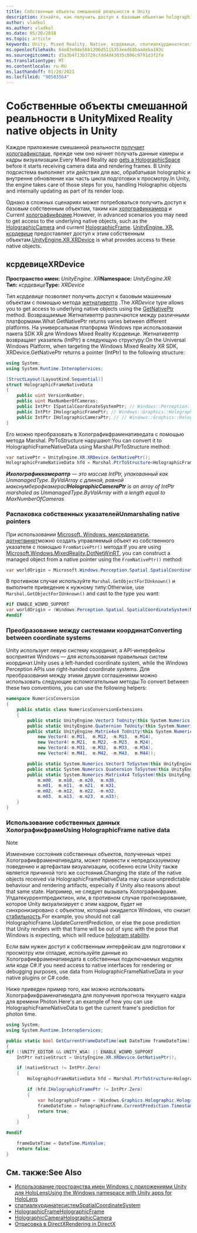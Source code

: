 ```yaml
---
title: Собственные объекты смешанной реальности в Unity
description: Узнайте, как получить доступ к базовым объектам holographic в Unity с помощью пространства имен XR.
author: vladkol
ms.author: vladkol
ms.date: 05/20/2018
ms.topic: article
keywords: Unity, Mixed Reality, Native, ксрдевице, спатиалкурдинатесистем, холографикфраме, холографиккамера, испатиалкурдинатесистем, iholographicframe, iholographiccamera, getnativeptr, гарнитура смешанной реальности, гарнитура Windows Mixed Reality, гарнитура виртуальной реальности
ms.openlocfilehash: 64e83e04e56b1296d5115353eed68baadeba193c
ms.sourcegitcommit: d3a3b4f13b3728cfdd4d43035c806c0791d3f2fe
ms.translationtype: MT
ms.contentlocale: ru-RU
ms.lasthandoff: 01/20/2021
ms.locfileid: "98583564"
---
```

# <a name="mixed-reality-native-objects-in-unity"></a><span data-ttu-id="5f749-104">Собственные объекты смешанной реальности в Unity</span><span class="sxs-lookup"><span data-stu-id="5f749-104">Mixed Reality native objects in Unity</span></span>

<span data-ttu-id="5f749-105">Каждое приложение смешанной реальности [получает холографикспаце,](../native/getting-a-holographicspace.md) прежде чем оно начнет получать данные камеры и кадры визуализации.</span><span class="sxs-lookup"><span data-stu-id="5f749-105">Every Mixed Reality app [gets a HolographicSpace](../native/getting-a-holographicspace.md) before it starts receiving camera data and rendering frames.</span></span> <span data-ttu-id="5f749-106">В Unity подсистема выполняет эти действия для вас, обрабатывая holographic и внутренне обновление как часть цикла подготовки к просмотру.</span><span class="sxs-lookup"><span data-stu-id="5f749-106">In Unity, the engine takes care of those steps for you, handling Holographic objects and internally updating as part of its render loop.</span></span>

<span data-ttu-id="5f749-107">Однако в сложных сценариях может потребоваться получить доступ к базовым собственным объектам, таким как <a href="/uwp/api/windows.graphics.holographic.holographiccamera" target="_blank">холографиккамера</a> и Current <a href="/uwp/api/windows.graphics.holographic.holographicframe" target="_blank">холографикфраме</a>.</span><span class="sxs-lookup"><span data-stu-id="5f749-107">However, in advanced scenarios you may need to get access to the underlying native objects, such as the <a href="/uwp/api/windows.graphics.holographic.holographiccamera" target="_blank">HolographicCamera</a> and current <a href="/uwp/api/windows.graphics.holographic.holographicframe" target="_blank">HolographicFrame</a>.</span></span> <span data-ttu-id="5f749-108"><a href="https://docs.unity3d.com/ScriptReference/XR.XRDevice.html" target="_blank">UnityEngine. XR. ксрдевице</a> предоставляет доступ к этим собственным объектам.</span><span class="sxs-lookup"><span data-stu-id="5f749-108"><a href="https://docs.unity3d.com/ScriptReference/XR.XRDevice.html" target="_blank">UnityEngine.XR.XRDevice</a> is what provides access to these native objects.</span></span>

## <a name="xrdevice"></a><span data-ttu-id="5f749-109">ксрдевице</span><span class="sxs-lookup"><span data-stu-id="5f749-109">XRDevice</span></span> 

<span data-ttu-id="5f749-110">**Пространство имен:** *UnityEngine. XR*</span><span class="sxs-lookup"><span data-stu-id="5f749-110">**Namespace:** *UnityEngine.XR*</span></span><br>
<span data-ttu-id="5f749-111">**Тип:** *ксрдевице*</span><span class="sxs-lookup"><span data-stu-id="5f749-111">**Type:** *XRDevice*</span></span>

<span data-ttu-id="5f749-112">Тип *ксрдевице* позволяет получить доступ к базовым машинным объектам с помощью метода <a href="https://docs.unity3d.com/ScriptReference/XR.XRDevice.GetNativePtr.html" target="_blank">жетнативептр</a> .</span><span class="sxs-lookup"><span data-stu-id="5f749-112">The *XRDevice* type allows you to get access to underlying native objects using the <a href="https://docs.unity3d.com/ScriptReference/XR.XRDevice.GetNativePtr.html" target="_blank">GetNativePtr</a> method.</span></span> <span data-ttu-id="5f749-113">Возвращаемые Жетнативептр различаются между различными платформами.</span><span class="sxs-lookup"><span data-stu-id="5f749-113">What GetNativePtr returns varies between different platforms.</span></span> <span data-ttu-id="5f749-114">На универсальная платформа Windows при использовании пакета SDK XR для Windows Mixed Reality Ксрдевице. Жетнативептр возвращает указатель (IntPtr) в следующую структуру:</span><span class="sxs-lookup"><span data-stu-id="5f749-114">On the Universal Windows Platform, when targeting the Windows Mixed Reality XR SDK, XRDevice.GetNativePtr returns a pointer (IntPtr) to the following structure:</span></span> 

```cs
using System;
using System.Runtime.InteropServices;

[StructLayout(LayoutKind.Sequential)]
struct HolographicFrameNativeData
{
    public uint VersionNumber;
    public uint MaxNumberOfCameras;
    public IntPtr ISpatialCoordinateSystemPtr; // Windows::Perception::Spatial::ISpatialCoordinateSystem
    public IntPtr IHolographicFramePtr; // Windows::Graphics::Holographic::IHolographicFrame 
    public IntPtr IHolographicCameraPtr; // // Windows::Graphics::Holographic::IHolographicCamera
}
```
<span data-ttu-id="5f749-115">Его можно преобразовать в Холографикфраменативедата с помощью метода Marshal. PtrToStructure нарушают:</span><span class="sxs-lookup"><span data-stu-id="5f749-115">You can convert it to HolographicFrameNativeData using Marshal.PtrToStructure method:</span></span>
```cs
var nativePtr = UnityEngine.XR.XRDevice.GetNativePtr();
HolographicFrameNativeData hfd = Marshal.PtrToStructure<HolographicFrameNativeData>(nativePtr);
```
<span data-ttu-id="5f749-116">***Ихолографиккамераптр** — это массив IntPtr, упакованный как UnmanagedType. ByValArray с длиной, равной макснумберофкамерас*</span><span class="sxs-lookup"><span data-stu-id="5f749-116">***IHolographicCameraPtr** is an array of IntPtr marshaled as UnmanagedType.ByValArray with a length equal to MaxNumberOfCameras*</span></span> 

### <a name="unmarshaling-native-pointers"></a><span data-ttu-id="5f749-117">Распаковка собственных указателей</span><span class="sxs-lookup"><span data-stu-id="5f749-117">Unmarshaling native pointers</span></span>

<span data-ttu-id="5f749-118">При использовании [Microsoft. Windows. микседреалити. дотнетвинрт](https://www.nuget.org/packages/Microsoft.Windows.MixedReality.DotNetWinRT)можно создать управляемый объект из собственного указателя с помощью `FromNativePtr()` метода:</span><span class="sxs-lookup"><span data-stu-id="5f749-118">If you are using [Microsoft.Windows.MixedReality.DotNetWinRT](https://www.nuget.org/packages/Microsoft.Windows.MixedReality.DotNetWinRT), you can construct a managed object from a native pointer using the `FromNativePtr()` method:</span></span>

```cs
var worldOrigin = Microsoft.Windows.Perception.Spatial.SpatialCoordinateSystem.FromNativePtr(hfd.ISpatialCoordinateSystemPtr);
```

<span data-ttu-id="5f749-119">В противном случае используйте `Marshal.GetObjectForIUnknown()` и выполните приведение к нужному типу:</span><span class="sxs-lookup"><span data-stu-id="5f749-119">Otherwise, use `Marshal.GetObjectForIUnknown()` and cast to the type you want:</span></span>

```cs
#if ENABLE_WINMD_SUPPORT
var worldOrigin = (Windows.Perception.Spatial.SpatialCoordinateSystem)Marshal.GetObjectForIUnknown(hfd.ISpatialCoordinateSystemPtr);
#endif
```

### <a name="converting-between-coordinate-systems"></a><span data-ttu-id="5f749-120">Преобразование между системами координат</span><span class="sxs-lookup"><span data-stu-id="5f749-120">Converting between coordinate systems</span></span>

<span data-ttu-id="5f749-121">Unity использует левую систему координат, а API-интерфейсы восприятия Windows — для использования правильных систем координат.</span><span class="sxs-lookup"><span data-stu-id="5f749-121">Unity uses a left-handed coordinate system, while the Windows Perception APIs use right-handed coordinate systems.</span></span> <span data-ttu-id="5f749-122">Для преобразования между этими двумя соглашениями можно использовать следующие вспомогательные методы:</span><span class="sxs-lookup"><span data-stu-id="5f749-122">To convert between these two conventions, you can use the following helpers:</span></span>

```cs
namespace NumericsConversion
{
    public static class NumericsConversionExtensions
    {
        public static UnityEngine.Vector3 ToUnity(this System.Numerics.Vector3 v) => new UnityEngine.Vector3(v.X, v.Y, -v.Z);
        public static UnityEngine.Quaternion ToUnity(this System.Numerics.Quaternion q) => new UnityEngine.Quaternion(-q.X, -q.Y, q.Z, q.W);
        public static UnityEngine.Matrix4x4 ToUnity(this System.Numerics.Matrix4x4 m) => new UnityEngine.Matrix4x4(
            new Vector4( m.M11,  m.M12, -m.M13,  m.M14),
            new Vector4( m.M21,  m.M22, -m.M23,  m.M24),
            new Vector4(-m.M31, -m.M32,  m.M33, -m.M34),
            new Vector4( m.M41,  m.M42, -m.M43,  m.M44));

        public static System.Numerics.Vector3 ToSystem(this UnityEngine.Vector3 v) => new System.Numerics.Vector3(v.x, v.y, -v.z);
        public static System.Numerics.Quaternion ToSystem(this UnityEngine.Quaternion q) => new System.Numerics.Quaternion(-q.x, -q.y, q.z, q.w);
        public static System.Numerics.Matrix4x4 ToSystem(this UnityEngine.Matrix4x4 m) => new System.Numerics.Matrix4x4(
            m.m00,  m.m10, -m.m20,  m.m30,
            m.m01,  m.m11, -m.m21,  m.m31,
           -m.m02, -m.m12,  m.m22, -m.m32,
            m.m03,  m.m13, -m.m23,  m.m33);
    }
}
```

### <a name="using-holographicframe-native-data"></a><span data-ttu-id="5f749-123">Использование собственных данных Холографикфраме</span><span class="sxs-lookup"><span data-stu-id="5f749-123">Using HolographicFrame native data</span></span>

> [!NOTE]
> <span data-ttu-id="5f749-124">Изменение состояния собственных объектов, полученных через Холографикфраменативедата, может привести к непредсказуемому поведению и артефактам визуализации, особенно если Unity также является причиной того же состояния.</span><span class="sxs-lookup"><span data-stu-id="5f749-124">Changing the state of the native objects received via HolographicFrameNativeData may cause unpredictable behaviour and rendering artifacts, especially if Unity also reasons about that same state.</span></span>  <span data-ttu-id="5f749-125">Например, не следует вызывать Холографикфраме. Упдатекуррентпредиктион, или, в противном случае прогнозирование, которое Unity визуализирует с этим кадром, будет не синхронизировано с объектом, который ожидается Windows, что снизит [стабильность](../platform-capabilities-and-apis/hologram-stability.md).</span><span class="sxs-lookup"><span data-stu-id="5f749-125">For example, you should not call HolographicFrame.UpdateCurrentPrediction, or else the pose prediction that Unity renders with that frame will be out of sync with the pose that Windows is expecting, which will reduce [hologram stability](../platform-capabilities-and-apis/hologram-stability.md).</span></span>

<span data-ttu-id="5f749-126">Если вам нужен доступ к собственным интерфейсам для подготовки к просмотру или отладке, используйте данные из Холографикфраменативедата в собственных подключаемых модулях или коде C#.</span><span class="sxs-lookup"><span data-stu-id="5f749-126">If you need access to native interfaces for rendering or debugging purposes, use data from HolographicFrameNativeData in your native plugins or C# code.</span></span> 

<span data-ttu-id="5f749-127">Ниже приведен пример того, как можно использовать Холографикфраменативедата для получения прогноза текущего кадра для времени Photon.</span><span class="sxs-lookup"><span data-stu-id="5f749-127">Here's an example of how you can use HolographicFrameNativeData to get the current frame's prediction for photon time.</span></span> 

```cs
using System;
using System.Runtime.InteropServices;

public static bool GetCurrentFrameDateTime(out DateTime frameDateTime)
{
#if (!UNITY_EDITOR && UNITY_WSA) || ENABLE_WINMD_SUPPORT
    IntPtr nativeStruct = UnityEngine.XR.XRDevice.GetNativePtr();

    if (nativeStruct != IntPtr.Zero)
    {
        HolographicFrameNativeData hfd = Marshal.PtrToStructure<HolographicFrameNativeData>(nativeStruct);

        if (hfd.IHolographicFramePtr != IntPtr.Zero)
        {
            var holographicFrame = (Windows.Graphics.Holographic.HolographicFrame)Marshal.GetObjectForIUnknown(hfd.IHolographicFramePtr);
            frameDateTime = holographicFrame.CurrentPrediction.Timestamp.TargetTime.DateTime;
            return true;
        }
    }

#endif

    frameDateTime = DateTime.MinValue;
    return false;
}

```

## <a name="see-also"></a><span data-ttu-id="5f749-128">См. также:</span><span class="sxs-lookup"><span data-stu-id="5f749-128">See Also</span></span>

* [<span data-ttu-id="5f749-129">Использование пространства имен Windows с приложениями Unity для HoloLens</span><span class="sxs-lookup"><span data-stu-id="5f749-129">Using the Windows namespace with Unity apps for HoloLens</span></span>](using-the-windows-namespace-with-unity-apps-for-hololens.md)
* <span data-ttu-id="5f749-130"><a href="/uwp/api/windows.perception.spatial.spatialcoordinatesystem" target="_blank">спатиалкурдинатесистем</a></span><span class="sxs-lookup"><span data-stu-id="5f749-130"><a href="/uwp/api/windows.perception.spatial.spatialcoordinatesystem" target="_blank">SpatialCoordinateSystem</a></span></span>
* <span data-ttu-id="5f749-131"><a href="/uwp/api/windows.graphics.holographic.holographicframe" target="_blank">HolographicFrame</a></span><span class="sxs-lookup"><span data-stu-id="5f749-131"><a href="/uwp/api/windows.graphics.holographic.holographicframe" target="_blank">HolographicFrame</a></span></span>
* <span data-ttu-id="5f749-132"><a href="/uwp/api/windows.graphics.holographic.holographiccamera" target="_blank">HolographicCamera</a></span><span class="sxs-lookup"><span data-stu-id="5f749-132"><a href="/uwp/api/windows.graphics.holographic.holographiccamera" target="_blank">HolographicCamera</a></span></span>
* [<span data-ttu-id="5f749-133">Отрисовка в DirectX</span><span class="sxs-lookup"><span data-stu-id="5f749-133">Rendering in DirectX</span></span>](../native/rendering-in-directx.md)